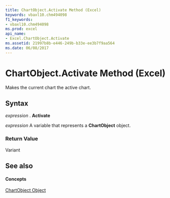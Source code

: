 ```yaml
---
title: ChartObject.Activate Method (Excel)
keywords: vbaxl10.chm494098
f1_keywords:
- vbaxl10.chm494098
ms.prod: excel
api_name:
- Excel.ChartObject.Activate
ms.assetid: 21997b8b-e446-249b-b33e-ee3b7f9aa564
ms.date: 06/08/2017
---
```



# ChartObject.Activate Method (Excel)

Makes the current chart the active chart.


## Syntax

 _expression_ . **Activate**

 _expression_ A variable that represents a **ChartObject** object.


### Return Value

Variant


## See also


#### Concepts


[ChartObject Object](chartobject-object-excel.md)

